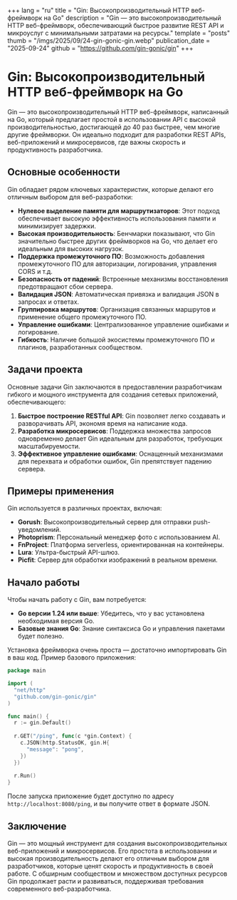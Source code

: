 +++
lang = "ru"
title = "Gin: Высокопроизводительный HTTP веб-фреймворк на Go"
description = "Gin — это высокопроизводительный HTTP веб-фреймворк, обеспечивающий быстрое развитие REST API и микроуслуг с минимальными затратами на ресурсы."
template = "posts"
thumb = "/imgs/2025/09/24-gin-gonic-gin.webp"
publication_date = "2025-09-24"
github = "https://github.com/gin-gonic/gin"
+++

# Gin: Высокопроизводительный HTTP веб-фреймворк на Go

Gin — это высокопроизводительный HTTP веб-фреймворк, написанный на Go, который предлагает простой в использовании API с высокой производительностью, достигающей до 40 раз быстрее, чем многие другие фреймворки. Он идеально подходит для разработки REST APIs, веб-приложений и микросервисов, где важны скорость и продуктивность разработчика.

## Основные особенности

Gin обладает рядом ключевых характеристик, которые делают его отличным выбором для веб-разработки:

- **Нулевое выделение памяти для маршрутизаторов**: Этот подход обеспечивает высокую эффективность использования памяти и минимизирует задержки.
- **Высокая производительность**: Бенчмарки показывают, что Gin значительно быстрее других фреймворков на Go, что делает его идеальным для высоких нагрузок.
- **Поддержка промежуточного ПО**: Возможность добавления промежуточного ПО для авторизации, логирования, управления CORS и т.д.
- **Безопасность от падений**: Встроенные механизмы восстановления предотвращают сбои сервера.
- **Валидация JSON**: Автоматическая привязка и валидация JSON в запросах и ответах.
- **Группировка маршрутов**: Организация связанных маршрутов и применение общего промежуточного ПО.
- **Управление ошибками**: Централизованное управление ошибками и логирование.
- **Гибкость**: Наличие большой экосистемы промежуточного ПО и плагинов, разработанных сообществом.

## Задачи проекта

Основные задачи Gin заключаются в предоставлении разработчикам гибкого и мощного инструмента для создания сетевых приложений, обеспечивающего:

1. **Быстрое построение RESTful API**: Gin позволяет легко создавать и разворачивать API, экономя время на написание кода.
2. **Разработка микросервисов**: Поддержка множества запросов одновременно делает Gin идеальным для разработок, требующих масштабируемости.
3. **Эффективное управление ошибками**: Оснащенный механизмами для перехвата и обработки ошибок, Gin препятствует падению сервера.

## Примеры применения

Gin используется в различных проектах, включая:

- **Gorush**: Высокопроизводительный сервер для отправки push-уведомлений.
- **Photoprism**: Персональный менеджер фото с использованием AI.
- **FnProject**: Платформа serverless, ориентированная на контейнеры.
- **Lura**: Ультра-быстрый API-шлюз.
- **Picfit**: Сервер для обработки изображений в реальном времени.

## Начало работы

Чтобы начать работу с Gin, вам потребуется:

- **Go версии 1.24 или выше**: Убедитесь, что у вас установлена необходимая версия Go.
- **Базовые знания Go**: Знание синтаксиса Go и управления пакетами будет полезно.

Установка фреймворка очень проста — достаточно импортировать Gin в ваш код. Пример базового приложения:

```go
package main

import (
  "net/http"
  "github.com/gin-gonic/gin"
)

func main() {
  r := gin.Default()
  
  r.GET("/ping", func(c *gin.Context) {
    c.JSON(http.StatusOK, gin.H{
      "message": "pong",
    })
  })
  
  r.Run()
}
```

После запуска приложение будет доступно по адресу `http://localhost:8080/ping`, и вы получите ответ в формате JSON.

## Заключение

Gin — это мощный инструмент для создания высокопроизводительных веб-приложений и микросервисов. Его простота в использовании и высокая производительность делают его отличным выбором для разработчиков, которые ценят скорость и продуктивность в своей работе. С обширным сообществом и множеством доступных ресурсов Gin продолжает расти и развиваться, поддерживая требования современного веб-разработчика.